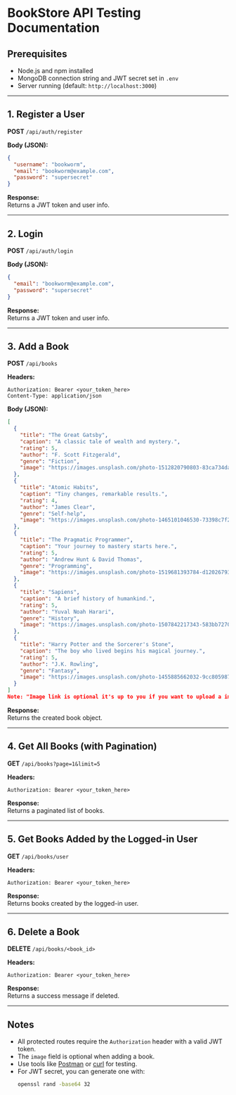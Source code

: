 # BookStore API Testing Documentation

## Prerequisites

- Node.js and npm installed
- MongoDB connection string and JWT secret set in `.env`
- Server running (default: `http://localhost:3000`)

---

## 1. Register a User

**POST** `/api/auth/register`

**Body (JSON):**
```json
{
  "username": "bookworm",
  "email": "bookworm@example.com",
  "password": "supersecret"
}
```

**Response:**  
Returns a JWT token and user info.

---

## 2. Login

**POST** `/api/auth/login`

**Body (JSON):**
```json
{
  "email": "bookworm@example.com",
  "password": "supersecret"
}
```

**Response:**  
Returns a JWT token and user info.

---

## 3. Add a Book

**POST** `/api/books`

**Headers:**
```
Authorization: Bearer <your_token_here>
Content-Type: application/json
```

**Body (JSON):**
```json
[
  {
    "title": "The Great Gatsby",
    "caption": "A classic tale of wealth and mystery.",
    "rating": 5,
    "author": "F. Scott Fitzgerald",
    "genre": "Fiction",
    "image": "https://images.unsplash.com/photo-1512820790803-83ca734da794"
  },
  {
    "title": "Atomic Habits",
    "caption": "Tiny changes, remarkable results.",
    "rating": 4,
    "author": "James Clear",
    "genre": "Self-help",
    "image": "https://images.unsplash.com/photo-1465101046530-73398c7f28ca"
  },
  {
    "title": "The Pragmatic Programmer",
    "caption": "Your journey to mastery starts here.",
    "rating": 5,
    "author": "Andrew Hunt & David Thomas",
    "genre": "Programming",
    "image": "https://images.unsplash.com/photo-1519681393784-d120267933ba"
  },
  {
    "title": "Sapiens",
    "caption": "A brief history of humankind.",
    "rating": 5,
    "author": "Yuval Noah Harari",
    "genre": "History",
    "image": "https://images.unsplash.com/photo-1507842217343-583bb7270b66"
  },
  {
    "title": "Harry Potter and the Sorcerer's Stone",
    "caption": "The boy who lived begins his magical journey.",
    "rating": 5,
    "author": "J.K. Rowling",
    "genre": "Fantasy",
    "image": "https://images.unsplash.com/photo-1455885662032-9cc805987862"
  }
]
Note: "Image link is optional it's up to you if you want to upload a image or not"
```

**Response:**  
Returns the created book object.

---

## 4. Get All Books (with Pagination)

**GET** `/api/books?page=1&limit=5`

**Headers:**
```
Authorization: Bearer <your_token_here>
```

**Response:**  
Returns a paginated list of books.

---

## 5. Get Books Added by the Logged-in User

**GET** `/api/books/user`

**Headers:**
```
Authorization: Bearer <your_token_here>
```

**Response:**  
Returns books created by the logged-in user.

---

## 6. Delete a Book

**DELETE** `/api/books/<book_id>`

**Headers:**
```
Authorization: Bearer <your_token_here>
```

**Response:**  
Returns a success message if deleted.

---

## Notes

- All protected routes require the `Authorization` header with a valid JWT token.
- The `image` field is optional when adding a book.
- Use tools like [Postman](https://www.postman.com/) or [curl](https://curl.se/) for testing.
- For JWT secret, you can generate one with:
  ```bash
  openssl rand -base64 32